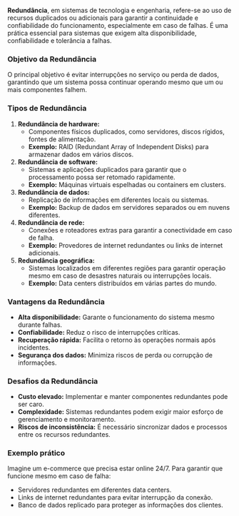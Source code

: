 **Redundância**, em sistemas de tecnologia e engenharia, refere-se ao uso de recursos duplicados ou adicionais para garantir a continuidade e confiabilidade do funcionamento, especialmente em caso de falhas. É uma prática essencial para sistemas que exigem alta disponibilidade, confiabilidade e tolerância a falhas.

### **Objetivo da Redundância**

O principal objetivo é evitar interrupções no serviço ou perda de dados, garantindo que um sistema possa continuar operando mesmo que um ou mais componentes falhem.

### **Tipos de Redundância**

1. **Redundância de hardware:**
    - Componentes físicos duplicados, como servidores, discos rígidos, fontes de alimentação.
    - **Exemplo:** RAID (Redundant Array of Independent Disks) para armazenar dados em vários discos.
2. **Redundância de software:**
    - Sistemas e aplicações duplicados para garantir que o processamento possa ser retomado rapidamente.
    - **Exemplo:** Máquinas virtuais espelhadas ou containers em clusters.
3. **Redundância de dados:**
    - Replicação de informações em diferentes locais ou sistemas.
    - **Exemplo:** Backup de dados em servidores separados ou em nuvens diferentes.
4. **Redundância de rede:**
    - Conexões e roteadores extras para garantir a conectividade em caso de falha.
    - **Exemplo:** Provedores de internet redundantes ou links de internet adicionais.
5. **Redundância geográfica:**
    - Sistemas localizados em diferentes regiões para garantir operação mesmo em caso de desastres naturais ou interrupções locais.
    - **Exemplo:** Data centers distribuídos em várias partes do mundo.

### **Vantagens da Redundância**

- **Alta disponibilidade:** Garante o funcionamento do sistema mesmo durante falhas.
- **Confiabilidade:** Reduz o risco de interrupções críticas.
- **Recuperação rápida:** Facilita o retorno às operações normais após incidentes.
- **Segurança dos dados:** Minimiza riscos de perda ou corrupção de informações.

### **Desafios da Redundância**

- **Custo elevado:** Implementar e manter componentes redundantes pode ser caro.
- **Complexidade:** Sistemas redundantes podem exigir maior esforço de gerenciamento e monitoramento.
- **Riscos de inconsistência:** É necessário sincronizar dados e processos entre os recursos redundantes.

### **Exemplo prático**

Imagine um e-commerce que precisa estar online 24/7. Para garantir que funcione mesmo em caso de falha:

- Servidores redundantes em diferentes data centers.
- Links de internet redundantes para evitar interrupção da conexão.
- Banco de dados replicado para proteger as informações dos clientes.



